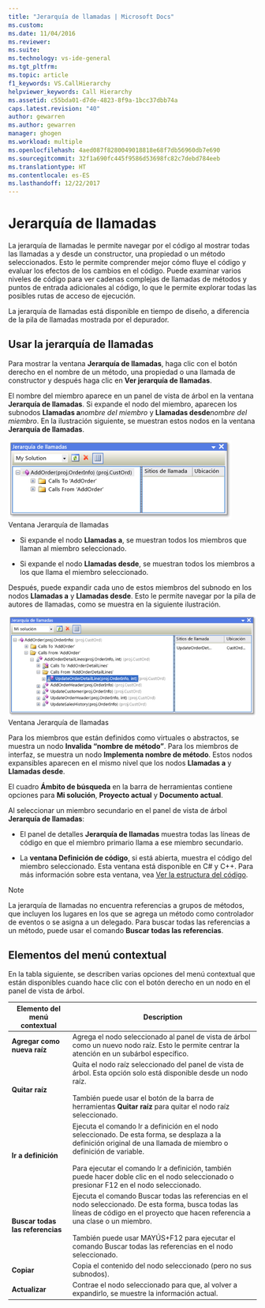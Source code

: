 ```yaml
---
title: "Jerarquía de llamadas | Microsoft Docs"
ms.custom: 
ms.date: 11/04/2016
ms.reviewer: 
ms.suite: 
ms.technology: vs-ide-general
ms.tgt_pltfrm: 
ms.topic: article
f1_keywords: VS.CallHierarchy
helpviewer_keywords: Call Hierarchy
ms.assetid: c55bda01-d7de-4823-8f9a-1bcc37dbb74a
caps.latest.revision: "40"
author: gewarren
ms.author: gewarren
manager: ghogen
ms.workload: multiple
ms.openlocfilehash: 4aed087f8280049018818e68f7db56960db7e690
ms.sourcegitcommit: 32f1a690fc445f9586d53698fc82c7debd784eeb
ms.translationtype: HT
ms.contentlocale: es-ES
ms.lasthandoff: 12/22/2017
---
```

# <a name="call-hierarchy"></a>Jerarquía de llamadas
La jerarquía de llamadas le permite navegar por el código al mostrar todas las llamadas a y desde un constructor, una propiedad o un método seleccionados. Esto le permite comprender mejor cómo fluye el código y evaluar los efectos de los cambios en el código. Puede examinar varios niveles de código para ver cadenas complejas de llamadas de métodos y puntos de entrada adicionales al código, lo que le permite explorar todas las posibles rutas de acceso de ejecución.  
  
 La jerarquía de llamadas está disponible en tiempo de diseño, a diferencia de la pila de llamadas mostrada por el depurador.  
  
## <a name="using-call-hierarchy"></a>Usar la jerarquía de llamadas  
 Para mostrar la ventana **Jerarquía de llamadas**, haga clic con el botón derecho en el nombre de un método, una propiedad o una llamada de constructor y después haga clic en **Ver jerarquía de llamadas**.  
  
 El nombre del miembro aparece en un panel de vista de árbol en la ventana **Jerarquía de llamadas**. Si expande el nodo del miembro, aparecen los subnodos **Llamadas a***nombre del miembro* y **Llamadas desde***nombre del miembro*. En la ilustración siguiente, se muestran estos nodos en la ventana **Jerarquía de llamadas**.  
  
 ![Jerarquía de llamadas con un nodo abierto](../../ide/reference/media/onenode.png "OneNode")  
Ventana Jerarquía de llamadas  
  
-   Si expande el nodo **Llamadas a**, se muestran todos los miembros que llaman al miembro seleccionado.  
  
-   Si expande el nodo **Llamadas desde**, se muestran todos los miembros a los que llama el miembro seleccionado.  
  
Después, puede expandir cada uno de estos miembros del subnodo en los nodos **Llamadas a** y **Llamadas desde**. Esto le permite navegar por la pila de autores de llamadas, como se muestra en la siguiente ilustración.  
  
![Jerarquía de llamadas con varios nodos abiertos](../../ide/media/multiplenodes.png "MultipleNodes")  
Ventana Jerarquía de llamadas  
  
Para los miembros que están definidos como virtuales o abstractos, se muestra un nodo **Invalida “nombre de método”**. Para los miembros de interfaz, se muestra un nodo **Implementa nombre de método**. Estos nodos expansibles aparecen en el mismo nivel que los nodos **Llamadas a** y **Llamadas desde**.  
  
El cuadro **Ámbito de búsqueda** en la barra de herramientas contiene opciones para **Mi solución**, **Proyecto actual** y **Documento actual**.  
  
Al seleccionar un miembro secundario en el panel de vista de árbol **Jerarquía de llamadas**:  
  
-   El panel de detalles **Jerarquía de llamadas** muestra todas las líneas de código en que el miembro primario llama a ese miembro secundario.  
  
-   La **ventana Definición de código**, si está abierta, muestra el código del miembro seleccionado. Esta ventana está disponible en C# y C++. Para más información sobre esta ventana, vea [Ver la estructura del código](../../ide/viewing-the-structure-of-code.md).  
  
> [!NOTE]
>  La jerarquía de llamadas no encuentra referencias a grupos de métodos, que incluyen los lugares en los que se agrega un método como controlador de eventos o se asigna a un delegado. Para buscar todas las referencias a un método, puede usar el comando **Buscar todas las referencias**.  
  
## <a name="shortcut-menu-items"></a>Elementos del menú contextual  
 En la tabla siguiente, se describen varias opciones del menú contextual que están disponibles cuando hace clic con el botón derecho en un nodo en el panel de vista de árbol.  
  
|Elemento del menú contextual|Description|  
|-----------------------|-----------------|  
|**Agregar como nueva raíz**|Agrega el nodo seleccionado al panel de vista de árbol como un nuevo nodo raíz. Esto le permite centrar la atención en un subárbol específico.|  
|**Quitar raíz**|Quita el nodo raíz seleccionado del panel de vista de árbol. Esta opción solo está disponible desde un nodo raíz.<br /><br /> También puede usar el botón de la barra de herramientas **Quitar raíz** para quitar el nodo raíz seleccionado.|  
|**Ir a definición**|Ejecuta el comando Ir a definición en el nodo seleccionado. De esta forma, se desplaza a la definición original de una llamada de miembro o definición de variable.<br /><br /> Para ejecutar el comando Ir a definición, también puede hacer doble clic en el nodo seleccionado o presionar F12 en el nodo seleccionado.|  
|**Buscar todas las referencias**|Ejecuta el comando Buscar todas las referencias en el nodo seleccionado. De esta forma, busca todas las líneas de código en el proyecto que hacen referencia a una clase o un miembro.<br /><br /> También puede usar MAYÚS+F12 para ejecutar el comando Buscar todas las referencias en el nodo seleccionado.|  
|**Copiar**|Copia el contenido del nodo seleccionado (pero no sus subnodos).|  
|**Actualizar**|Contrae el nodo seleccionado para que, al volver a expandirlo, se muestre la información actual.|